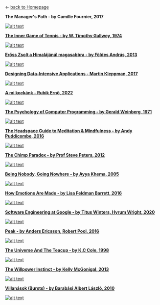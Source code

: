 &leftarrow; [back to Homepage](../index.md)

**The Manager's Path - by Camille Fournier, 2017**

[![alt text](manager_path.jpg "Cover")](manager_path.md)

**[The Inner Game of Tennis - by W. Timothy Gallwey, 1974](inner_game.md)**

[![alt text](inner_game_.png "Cover")](inner_game.md)

**[Erőss Zsolt a Himalájánál magasabbra - by Földes András, 2013](eross_zsolt.md)**

[![alt text](eross_zsolt.jpg "Cover")](eross_zsolt.html)

**[Designing Data-Intensive Applications - Martin Kleppman, 2017](ddia.md)**

[![alt text](ddia.png "Cover")](ddia.html)

**[A mi kockánk - Rubik Ernő, 2022](cubed.md)**

[![alt text](cubed.jpg "Cover")](cubed.html)

**[The Psychology of Computer Programming - by Gerald Weinberg, 1971](psychology_programming.md)**

[![alt text](psychology_programming.jpg "Cover")](psychology_programming.html)

**[The Headspace Guide to Meditation & Mindfulness - by Andy Puddicombe, 2016](headspace.md)**

[![alt text](headspace.jpg "Cover")](headspace.html)

**[The Chimp Paradox - by Prof Steve Peters, 2012](chimp_paradox.md)**

[![alt text](chimp_paradox.jpg "Cover")](chimp_paradox.html)

**[Being Nobody, Going Nowhere - by Ayya Khema, 2005](beingnobody.md)**

[![alt text](beingnobody.jpg "Cover")](beingnobody.html)

**[How Emotions Are Made - by Lisa Feldman Barrett, 2016](how_emotions_are_made.md)**

[![alt text](how_emotions_are_made.jpg "Cover")](how_emotions_are_made.html)

**[Software Engineering at Google - by Titus Winters, Hyrum Wright, 2020](software_eng_at_google.md)**

[![alt text](software_eng_at_google.jpg "Cover")](software_eng_at_google.html)

**[Peak - by Anders Ericsson, Robert Pool, 2016](peak.md)**

[![alt text](peak.jpg "Cover")](peak.html)

**[The Universe And The Teacup - by K.C Cole, 1998](the_universe_and_the_teacup.md)**

[![alt text](the_universe_and_the_teacup.jpg "Cover")](the_universe_and_the_teacup.html)

**[The Willpower Instinct - by Kelly McGonigal, 2013](the_willpower_instinct.md)**

[![alt text](the_willpower_instinct.jpg "Cover")](the_willpower_instinct.html)

**[Villanások (Bursts) - by Barabási Albert László, 2010](villanasok.md)**

[![alt text](villanasok.jpg "Cover")](villanasok.html)
